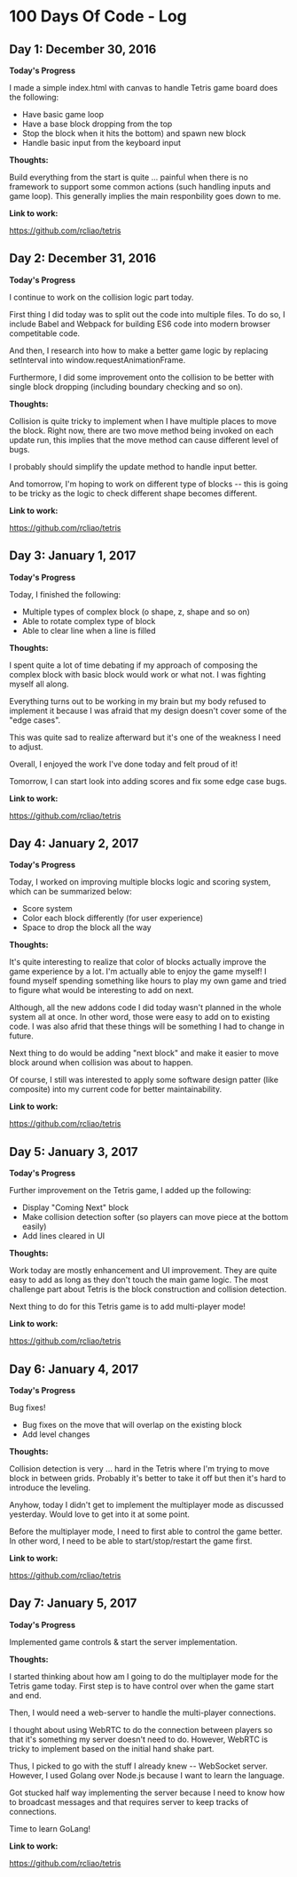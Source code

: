 # 100 Days Of Code - Log

## Day 1: December 30, 2016

**Today's Progress**

I made a simple index.html with canvas to handle Tetris game board does the following:

* Have basic game loop
* Have a base block dropping from the top
* Stop the block when it hits the bottom) and spawn new block
* Handle basic input from the keyboard input

**Thoughts:** 

Build everything from the start is quite ... painful when there is no framework
to support some common actions (such handling inputs and game loop). This generally
implies the main responbility goes down to me.

**Link to work:** 

https://github.com/rcliao/tetris

## Day 2: December 31, 2016

**Today's Progress**

I continue to work on the collision logic part today.

First thing I did today was to split out the code into multiple files. To do so,
I include Babel and Webpack for building ES6 code into modern browser competitable
code.

And then, I research into how to make a better game logic by replacing setInterval
into window.requestAnimationFrame.

Furthermore, I did some improvement onto the collision to be better with single
block dropping (including boundary checking and so on).

**Thoughts:** 

Collision is quite tricky to implement when I have multiple places to move the 
block. Right now, there are two move method being invoked on each update run,
this implies that the move method can cause different level of bugs.

I probably should simplify the update method to handle input better.

And tomorrow, I'm hoping to work on different type of blocks -- this is going to
be tricky as the logic to check different shape becomes different.

**Link to work:** 

https://github.com/rcliao/tetris

## Day 3: January 1, 2017

**Today's Progress**

Today, I finished the following:

* Multiple types of complex block (o shape, z, shape and so on)
* Able to rotate complex type of block
* Able to clear line when a line is filled

**Thoughts:** 

I spent quite a lot of time debating if my approach of composing the complex block
with basic block would work or what not. I was fighting myself all along.

Everything turns out to be working in my brain but my body refused to implement
it because I was afraid that my design doesn't cover some of the "edge cases".

This was quite sad to realize afterward but it's one of the weakness I need to 
adjust.

Overall, I enjoyed the work I've done today and felt proud of it!

Tomorrow, I can start look into adding scores and fix some edge case bugs.

**Link to work:** 

https://github.com/rcliao/tetris

## Day 4: January 2, 2017

**Today's Progress**

Today, I worked on improving multiple blocks logic and scoring system, which can
be summarized below:

* Score system
* Color each block differently (for user experience)
* Space to drop the block all the way

**Thoughts:** 

It's quite interesting to realize that color of blocks actually improve the 
game experience by a lot. I'm actually able to enjoy the game myself! I found
myself spending something like hours to play my own game and tried to figure
what would be interesting to add on next.

Although, all the new addons code I did today wasn't planned in the whole system
all at once. In other word, those were easy to add on to existing code. I was
also afrid that these things will be something I had to change in future.

Next thing to do would be adding "next block" and make it easier to move block
around when collision was about to happen.

Of course, I still was interested to apply some software design patter (like
composite) into my current code for better maintainability.

**Link to work:** 

https://github.com/rcliao/tetris

## Day 5: January 3, 2017

**Today's Progress**

Further improvement on the Tetris game, I added up the following:

* Display "Coming Next" block
* Make collision detection softer (so players can move piece at the bottom easily)
* Add lines cleared in UI

**Thoughts:** 

Work today are mostly enhancement and UI improvement. They are quite easy to add as long
as they don't touch the main game logic. The most challenge part about Tetris is the block
construction and collision detection.

Next thing to do for this Tetris game is to add multi-player mode!

**Link to work:** 

https://github.com/rcliao/tetris

## Day 6: January 4, 2017

**Today's Progress**

Bug fixes!

* Bug fixes on the move that will overlap on the existing block
* Add level changes

**Thoughts:** 

Collision detection is very ... hard in the Tetris where I'm trying to move block
in between grids. Probably it's better to take it off but then it's hard to 
introduce the leveling.

Anyhow, today I didn't get to implement the multiplayer mode as discussed yesterday.
Would love to get into it at some point.

Before the multiplayer mode, I need to first able to control the game better. 
In other word, I need to be able to start/stop/restart the game first.

**Link to work:** 

https://github.com/rcliao/tetris

## Day 7: January 5, 2017

**Today's Progress**

Implemented game controls & start the server implementation.

**Thoughts:** 

I started thinking about how am I going to do the multiplayer mode for the Tetris game
today. First step is to have control over when the game start and end.

Then, I would need a web-server to handle the multi-player connections.

I thought about using WebRTC to do the connection between players so that it's
something my server doesn't need to do. However, WebRTC is tricky to implement
based on the initial hand shake part.

Thus, I picked to go with the stuff I already knew -- WebSocket server. However,
I used Golang over Node.js because I want to learn the language.

Got stucked half way implementing the server because I need to know how to 
broadcast messages and that requires server to keep tracks of connections.

Time to learn GoLang!

**Link to work:** 

https://github.com/rcliao/tetris

